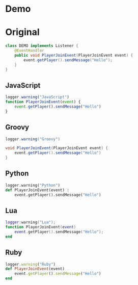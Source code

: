 Demo
===

# Original

```java
class DEMO implements Listener {
	@EventHandler
	public void PlayerJoinEvent(PlayerJoinEvent event) {
		event.getPlayer().sendMessage("Hello");
	}
}
```

## JavaScript

```javascript
logger.warning("JavaScript")
function PlayerJoinEvent(event) {
    event.getPlayer().sendMessage("Hello")
}
```

## Groovy

```groovy
logger.warning("Groovy")

void PlayerJoinEvent(PlayerJoinEvent event) {
    event.getPlayer().sendMessage("Hello")
}
```

## Python

```python
logger.warning("Python")
def PlayerJoinEvent(event) :
    event.getPlayer().sendMessage("Hello")
```

## Lua

```lua
logger:warning("Lua");
function PlayerJoinEvent(event)
    event.getPlayer().sendMessage("Hello");
end
```

## Ruby

```ruby
logger.warning("Ruby")
def PlayerJoinEvent(event)
    event.getPlayer().sendMessage("Hello") 
end
```